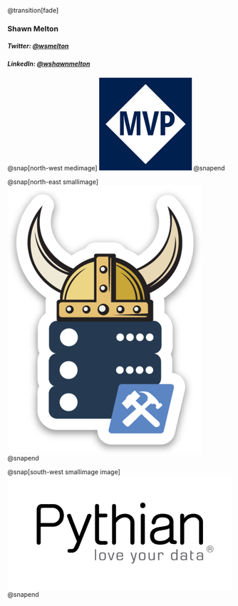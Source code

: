 @transition[fade]
### Shawn Melton
##### Twitter: [@wsmelton](https://twitter.com/wsmelton)
##### LinkedIn: [@wshawnmelton](https://linkedin.com/wshawnmelton)


@snap[north-west medimage]
![mvp-logo](images/mvp_blue_avatar.png)
@snapend

@snap[north-east smallimage]
![dbatools-thor](images/dbatools_thor.png)
@snapend

@snap[south-west smallimage
image]
![pythian-logo](images/pythian_black.png)
@snapend